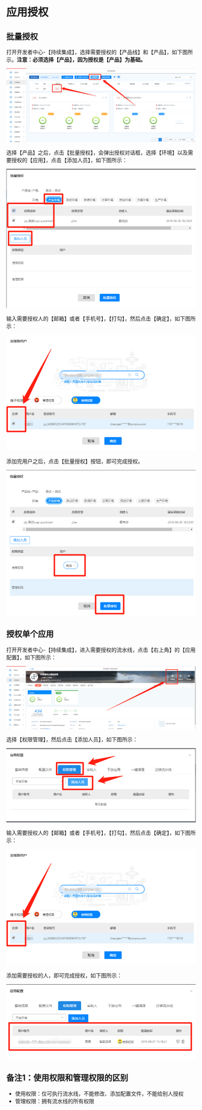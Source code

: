 # 应用授权

## 批量授权

打开开发者中心-【持续集成】，选择需要授权的【产品线】和【产品】，如下图所示。**注意：必须选择【产品】，因为授权是【产品】为基础。**

![authorize_app_1](./images/authorize_app_1.png)

选择【产品】之后，点击【批量授权】，会弹出授权对话框，选择【环境】以及需要授权的【应用】，点击【添加人员】，如下图所示：

![authorize_app_2](./images/authorize_app_2.png)

输入需要授权人的【邮箱】或者【手机号】，【打勾】，然后点击【确定】，如下图所示：

![authorize_app_3](./images/authorize_app_3.png)

添加完用户之后，点击【批量授权】按钮，即可完成授权。

![authorize_app_4](./images/authorize_app_4.png)

## 授权单个应用

打开开发者中心-【持续集成】，进入需要授权的流水线，点击【右上角】的【应用配置】，如下图所示：

![authorize_app_5](./images/authorize_app_5.png)

选择【权限管理】，然后点击【添加人员】，如下图所示：

![authorize_app_6](./images/authorize_app_6.png)

输入需要授权人的【邮箱】或者【手机号】，【打勾】，然后点击【确定】，如下图所示：

![authorize_app_3](./images/authorize_app_3.png)

添加需要授权的人，即可完成授权，如下图所示：

![authorize_app_7](./images/authorize_app_7.png)

## 备注1：使用权限和管理权限的区别

- 使用权限：仅可执行流水线，不能修改、添加配置文件，不能给别人授权
- 管理权限：拥有流水线的所有权限
